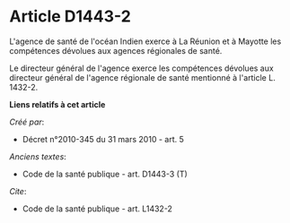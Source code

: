 # Article D1443-2

L'agence de santé de l'océan Indien exerce à La Réunion et à Mayotte les compétences dévolues aux agences régionales de
santé. 

Le directeur général de l'agence exerce les compétences dévolues aux directeur général de l'agence régionale de santé
mentionné à l'article L. 1432-2.

**Liens relatifs à cet article**

_Créé par_:

  - Décret n°2010-345 du 31 mars 2010 - art. 5

_Anciens textes_:

  - Code de la santé publique - art. D1443-3 (T)

_Cite_:

  - Code de la santé publique - art. L1432-2

